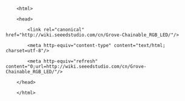 <!DOCTYPE html>
        <html>
        <head>
            <link rel="canonical" href="http://wiki.seeedstudio.com/cn/Grove-Chainable_RGB_LED/"/>
            <meta http-equiv="content-type" content="text/html; charset=utf-8"/>
            <meta http-equiv="refresh" content="0;url=http://wiki.seeedstudio.com/cn/Grove-Chainable_RGB_LED/"/>
        </head>
        </html>